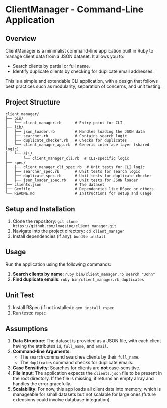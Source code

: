# ClientManager - Command-Line Application

## Overview

ClientManager is a minimalist command-line application built in Ruby to manage client data from a JSON dataset. It allows you to:
- Search clients by partial or full name.
- Identify duplicate clients by checking for duplicate email addresses.

This is a simple and extendable CLI application, with a design that follows best practices such as modularity, separation of concerns, and unit testing.


## Project Structure
```
client_manager/
├── bin/
│   └── client_manager.rb      # Entry point for CLI
├── lib/
│   ├── json_loader.rb         # Handles loading the JSON data
│   ├── searcher.rb            # Contains search logic
│   ├── duplicate_checker.rb   # Checks for duplicates
│   └── client_manager_app.rb  # Generic interface layer (shared logic)
│   └── cli/
│       └── client_manager_cli.rb  # CLI-specific logic
├── spec/
│   ├── client_manager_cli_spec.rb  # Unit tests for CLI logic
│   ├── searcher_spec.rb       # Unit tests for search logic
│   ├── duplicate_spec.rb      # Unit tests for duplicate checker
│   ├── json_loader_spec.rb    # Unit tests for JSON loader
├── clients.json               # The dataset
├── Gemfile                    # Dependencies like RSpec or others
└── README.md                  # Instructions for setup and usage
```

## Setup and Installation

1. Clone the repository: `git clone https://github.com/lmagsino/client_manager.git`
2. Navigate into the project directory: `cd client_manager`
3. Install dependencies (if any): `bundle install`

## Usage
Run the application using the following commands:
1. **Search clients by name**:
      `ruby bin/client_manager.rb search "John"`
2. **Find duplicate emails**:
      `ruby bin/client_manager.rb duplicates`

## Unit Test
1. Install RSpec (if not installed):
      `gem install rspec`
2. Run tests:
      `rspec`

## Assumptions
1. **Data Structure**: The dataset is provided as a JSON file, with each client having the attributes `id`, `full_name`, and `email`.
2. **Command-line Arguments**: 
   - The `search` command searches clients by their `full_name`.
   - The `duplicates` command checks for duplicate emails.
3. **Case Sensitivity**: Searches for clients are **not** case-sensitive.
4. **File Input**: The application expects the `clients.json` file to be present in the root directory. If the file is missing, it returns an empty array and handles the error gracefully.
5. **Scalability**: For now, this app loads all client data into memory, which is manageable for small datasets but not scalable for large ones (future extensions could involve database integration).


